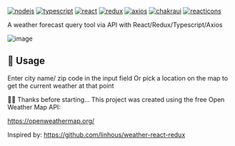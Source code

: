 [![nodejs](https://img.shields.io/badge/Node.js-43853D?style=for-the-badge&logo=node.js&logoColor=white)](https://nodejs.org/en/) [![typescript](https://img.shields.io/badge/TypeScript-007ACC?style=for-the-badge&logo=typescript&logoColor=white
)](https://www.typescriptlang.org/) [![react](https://img.shields.io/badge/React-20232A?style=for-the-badge&logo=react&logoColor=61DAFB)](https://pt-br.reactjs.org/) [![redux](https://img.shields.io/badge/Redux-593D88?style=for-the-badge&logo=redux&logoColor=white
)](https://redux.js.org/) [![axios](https://img.shields.io/badge/Axios-671DDF?style=for-the-badge&logo=insomnia&logoColor=white
)](https://axios-http.com/ptbr/docs/intro) [![chakraui](https://img.shields.io/badge/Chakra%20UI-38B2AC?style=for-the-badge&logo=chakraui&logoColor=white)](https://chakra-ui.com/) [![reacticons](https://img.shields.io/badge/React%20Icons-E91E63?style=for-the-badge&logo=react&logoColor=white)](https://react-icons.github.io/react-icons/)

A weather forecast query tool via API with React/Redux/Typescript/Axios

![image](https://user-images.githubusercontent.com/44795363/187026638-085835d8-0639-4f74-87e9-e8d955d2f190.png)

## 🚀 Usage
Enter city name/ zip code in the input field
Or pick a location on the map to get the current weather at that point

👊🏻 Thanks before starting...
This project was created using the free Open Weather Map API:

https://openweathermap.org/

Inspired by:
https://github.com/linhous/weather-react-redux

